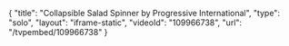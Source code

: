 {
    "title": "Collapsible Salad Spinner by Progressive International",
    "type": "solo",
    "layout": "iframe-static",
    "videoId": "109966738",
    "url": "\/tvpembed\/109966738"
}